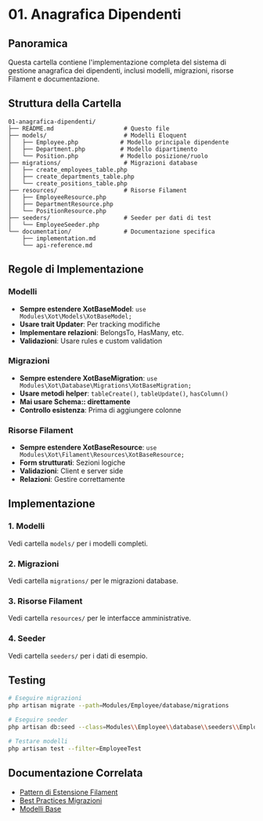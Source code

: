 # 01. Anagrafica Dipendenti

## Panoramica
Questa cartella contiene l'implementazione completa del sistema di gestione anagrafica dei dipendenti, inclusi modelli, migrazioni, risorse Filament e documentazione.

## Struttura della Cartella

```
01-anagrafica-dipendenti/
├── README.md                    # Questo file
├── models/                      # Modelli Eloquent
│   ├── Employee.php            # Modello principale dipendente
│   ├── Department.php          # Modello dipartimento
│   └── Position.php            # Modello posizione/ruolo
├── migrations/                  # Migrazioni database
│   ├── create_employees_table.php
│   ├── create_departments_table.php
│   └── create_positions_table.php
├── resources/                   # Risorse Filament
│   ├── EmployeeResource.php
│   ├── DepartmentResource.php
│   └── PositionResource.php
├── seeders/                     # Seeder per dati di test
│   └── EmployeeSeeder.php
└── documentation/               # Documentazione specifica
    ├── implementation.md
    └── api-reference.md
```

## Regole di Implementazione

### Modelli
- **Sempre estendere XotBaseModel**: `use Modules\Xot\Models\XotBaseModel;`
- **Usare trait Updater**: Per tracking modifiche
- **Implementare relazioni**: BelongsTo, HasMany, etc.
- **Validazioni**: Usare rules e custom validation

### Migrazioni
- **Sempre estendere XotBaseMigration**: `use Modules\Xot\Database\Migrations\XotBaseMigration;`
- **Usare metodi helper**: `tableCreate()`, `tableUpdate()`, `hasColumn()`
- **Mai usare Schema:: direttamente**
- **Controllo esistenza**: Prima di aggiungere colonne

### Risorse Filament
- **Sempre estendere XotBaseResource**: `use Modules\Xot\Filament\Resources\XotBaseResource;`
- **Form strutturati**: Sezioni logiche
- **Validazioni**: Client e server side
- **Relazioni**: Gestire correttamente

## Implementazione

### 1. Modelli
Vedi cartella `models/` per i modelli completi.

### 2. Migrazioni
Vedi cartella `migrations/` per le migrazioni database.

### 3. Risorse Filament
Vedi cartella `resources/` per le interfacce amministrative.

### 4. Seeder
Vedi cartella `seeders/` per i dati di esempio.

## Testing

```bash
# Eseguire migrazioni
php artisan migrate --path=Modules/Employee/database/migrations

# Eseguire seeder
php artisan db:seed --class=Modules\\Employee\\database\\seeders\\EmployeeSeeder

# Testare modelli
php artisan test --filter=EmployeeTest
```

## Documentazione Correlata

- [Pattern di Estensione Filament](../../../docs/patterns/filament-extension.md)
- [Best Practices Migrazioni](../../../docs/patterns/xotbasemigration_best_practices.md)
- [Modelli Base](../../../docs/patterns/baseuser.md) 